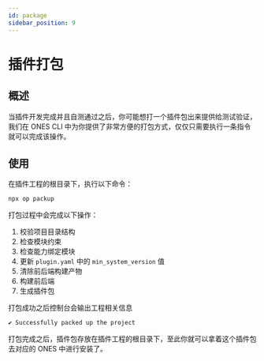 ```yaml
---
id: package
sidebar_position: 9
---
```


# 插件打包

## 概述

当插件开发完成并且自测通过之后，你可能想打一个插件包出来提供给测试验证，我们在 ONES CLI 中为你提供了非常方便的打包方式，仅仅只需要执行一条指令就可以完成该操作。

## 使用

在插件工程的根目录下，执行以下命令：

```bash
npx op packup
```

打包过程中会完成以下操作：

1. 校验项目目录结构
2. 检查模块约束
3. 检查能力绑定模块
4. 更新 `plugin.yaml` 中的 `min_system_version` 值
5. 清除前后端构建产物
6. 构建前后端
7. 生成插件包

打包成功之后控制台会输出工程相关信息

```bash
✔ Successfully packed up the project
```

打包完成之后，插件包存放在插件工程的根目录下，至此你就可以拿着这个插件包去对应的 ONES 中进行安装了。
